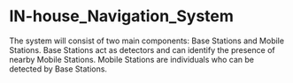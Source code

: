 # IN-house_Navigation_System
The system will consist of two main components: Base Stations and Mobile Stations. Base Stations act as detectors and can identify the presence of nearby Mobile Stations. Mobile Stations are individuals who can be detected by Base Stations.
